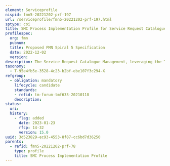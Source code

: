 ```yaml
---
element: Serviceprofile
nispid: fmn5-20221202-prf-197
url: /serviceprofile/fmn5-20221202-prf-197.html
sptype: coi
title: SMC Process Implementation Profile for Service Request Catalogue Management
profilespec:
  org: fmn
  pubnum: 
  title: Proposed FMN Spiral 5 Specification
  date: 2022-12-02
  version: 
description: The Service Request Catalogue Management, leveraging the TM Forum Service Catalog Management API, enables the exchange of federated Service Request Catalog elements between Mission Network Participants.
taxonomy:
  - T-95e4fb5e-3528-4c23-b2bf-ebe107f3c294-X
refgroup:
  - obligation: mandatory
    lifecycle: candidate
    standards: 
    - refid: tm-forum-tmf633-20210118
    description: 
status:
  uri: 
  history: 
    - flag: added
      date: 2023-01-23
      rfcp: 14-32
      version: 15.0
uuid: 3d523829-ec93-4553-8f87-cc6bd7d36250
parents:
  - refid: fmn5-20221202-prf-78
    type: profile
    title: SMC Process Implementation Profile
---
```

